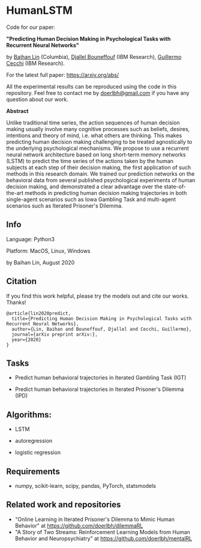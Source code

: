 # HumanLSTM



Code for our paper: 

**"Predicting Human Decision Making in Psychological Tasks with Recurrent Neural Networks"** 

by [Baihan Lin](https://www.baihan.nyc/) (Columbia), [Djallel Bouneffouf](https://scholar.google.com/citations?user=i2a1LUMAAAAJ&hl=en) (IBM Research), [Guillermo Cecchi](https://researcher.watson.ibm.com/researcher/view.php?person=us-gcecchi) (IBM Research).





For the latest full paper: https://arxiv.org/abs/



All the experimental results can be reproduced using the code in this repository. Feel free to contact me by doerlbh@gmail.com if you have any question about our work.



**Abstract**

Unlike traditional time series, the action sequences of human decision making usually involve many cognitive processes such as beliefs, desires, intentions and theory of mind, i.e. what others are thinking. This makes predicting human decision making challenging to be treated agnostically to the underlying psychological mechanisms. We propose to use a recurrent neural network architecture based on long short-term memory networks (LSTM) to predict the time series of the actions taken by the human subjects at each step of their decision making, the first application of such methods in this research domain. We trained our prediction networks on the behavioral data from several published psychological experiments of human decision making, and demonstrated a clear advantage over the state-of-the-art methods in predicting human decision making trajectories in both single-agent scenarios such as Iowa Gambling Task and multi-agent scenarios such as Iterated Prisoner's Dilemma. 



## Info

Language: Python3


Platform: MacOS, Linux, Windows

by Baihan Lin, August 2020

  

  


## Citation

If you find this work helpful, please try the models out and cite our works. Thanks!

    @article{lin2020predict,
      title={Predicting Human Decision Making in Psychological Tasks with Recurrent Neural Networks},
      author={Lin, Baihan and Bouneffouf, Djallel and Cecchi, Guillermo},
      journal={arXiv preprint arXiv:},
      year={2020}
    }



## Tasks

* Predict human behavioral trajectories in Iterated Gambling Task (IGT)

* Predict human behavioral trajectories in Iterated Prisoner's Dilemma (IPD)

  

## Algorithms:

* LSTM

* autoregression

* logistic regression

  

## Requirements

* numpy, scikit-learn, scipy, pandas, PyTorch, statsmodels



## Related work and repositories

* "Online Learning in Iterated Prisoner's Dilemma to Mimic Human Behavior" at https://github.com/doerlbh/dilemmaRL
* "A Story of Two Streams: Reinforcement Learning Models from Human Behavior and Neuropsychiatry" at https://github.com/doerlbh/mentalRL



